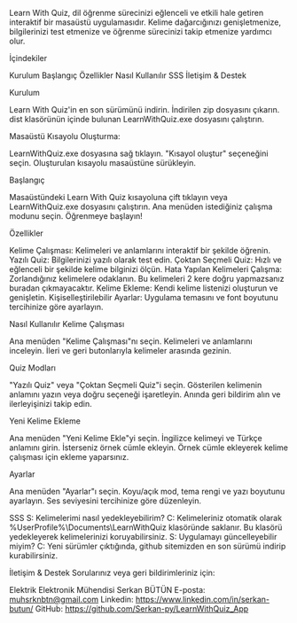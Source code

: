 Learn With Quiz, dil öğrenme sürecinizi eğlenceli ve etkili hale getiren interaktif bir masaüstü uygulamasıdır. Kelime dağarcığınızı genişletmenize, bilgilerinizi test etmenize ve öğrenme sürecinizi takip etmenize yardımcı olur.

İçindekiler

Kurulum
Başlangıç
Özellikler
Nasıl Kullanılır
SSS
İletişim & Destek

Kurulum

Learn With Quiz'in en son sürümünü indirin.
İndirilen zip dosyasını çıkarın.
dist klasörünün içinde bulunan LearnWithQuiz.exe dosyasını çalıştırın.

Masaüstü Kısayolu Oluşturma:

LearnWithQuiz.exe dosyasına sağ tıklayın.
"Kısayol oluştur" seçeneğini seçin.
Oluşturulan kısayolu masaüstüne sürükleyin.

Başlangıç

Masaüstündeki Learn With Quiz kısayoluna çift tıklayın veya LearnWithQuiz.exe dosyasını çalıştırın.
Ana menüden istediğiniz çalışma modunu seçin.
Öğrenmeye başlayın!

Özellikler

Kelime Çalışması: Kelimeleri ve anlamlarını interaktif bir şekilde öğrenin.
Yazılı Quiz: Bilgilerinizi yazılı olarak test edin.
Çoktan Seçmeli Quiz: Hızlı ve eğlenceli bir şekilde kelime bilginizi ölçün.
Hata Yapılan Kelimeleri Çalışma: Zorlandığınız kelimelere odaklanın. Bu kelimeleri 2 kere doğru yapmazsanız buradan çıkmayacaktır.
Kelime Ekleme: Kendi kelime listenizi oluşturun ve genişletin.
Kişiselleştirilebilir Ayarlar: Uygulama temasını ve font boyutunu tercihinize göre ayarlayın.

Nasıl Kullanılır
Kelime Çalışması

Ana menüden "Kelime Çalışması"nı seçin.
Kelimeleri ve anlamlarını inceleyin.
İleri ve geri butonlarıyla kelimeler arasında gezinin.

Quiz Modları

"Yazılı Quiz" veya "Çoktan Seçmeli Quiz"i seçin.
Gösterilen kelimenin anlamını yazın veya doğru seçeneği işaretleyin.
Anında geri bildirim alın ve ilerleyişinizi takip edin.

Yeni Kelime Ekleme

Ana menüden "Yeni Kelime Ekle"yi seçin.
İngilizce kelimeyi ve Türkçe anlamını girin.
İsterseniz örnek cümle ekleyin.
Örnek cümle ekleyerek kelime çalışması için ekleme yaparsınız.

Ayarlar

Ana menüden "Ayarlar"ı seçin.
Koyu/açık mod, tema rengi ve yazı boyutunu ayarlayın.
Ses seviyesini tercihinize göre düzenleyin.

SSS
S: Kelimelerimi nasıl yedekleyebilirim?
C: Kelimeleriniz otomatik olarak %UserProfile%\Documents\LearnWithQuiz klasöründe saklanır. Bu klasörü yedekleyerek kelimelerinizi koruyabilirsiniz.
S: Uygulamayı güncelleyebilir miyim?
C: Yeni sürümler çıktığında, github sitemizden en son sürümü indirip kurabilirsiniz.

İletişim & Destek
Sorularınız veya geri bildirimleriniz için:

Elektrik Elektronik Mühendisi Serkan BÜTÜN
E-posta: muhsrknbtn@gmail.com
Linkedin: https://www.linkedin.com/in/serkan-butun/
GitHub: https://github.com/Serkan-py/LearnWithQuiz_App


